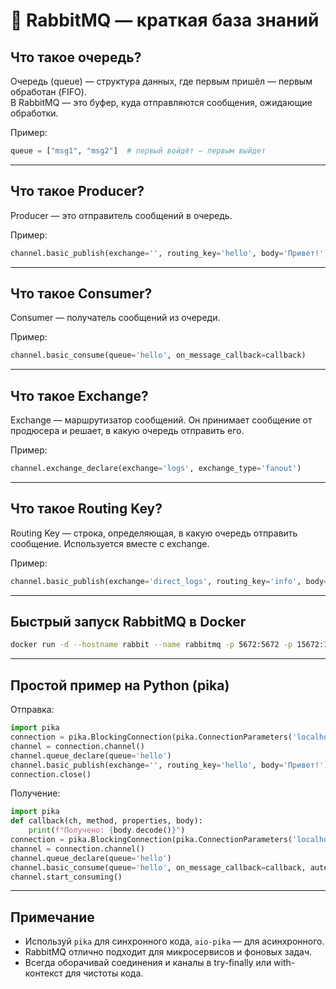 # 🐇 RabbitMQ — краткая база знаний

## Что такое очередь?

Очередь (queue) — структура данных, где первым пришёл — первым обработан (FIFO).  
В RabbitMQ — это буфер, куда отправляются сообщения, ожидающие обработки.

Пример:  
```python  
queue = ["msg1", "msg2"]  # первый войдёт — первым выйдет
```
---

## Что такое Producer?

Producer — это отправитель сообщений в очередь.

Пример:  
```python  
channel.basic_publish(exchange='', routing_key='hello', body='Привет!')
```
---

## Что такое Consumer?

Consumer — получатель сообщений из очереди.

Пример:  
```python  
channel.basic_consume(queue='hello', on_message_callback=callback)
```
---

## Что такое Exchange?

Exchange — маршрутизатор сообщений. Он принимает сообщение от продюсера и решает, в какую очередь отправить его.

Пример:  
```python  
channel.exchange_declare(exchange='logs', exchange_type='fanout')
```
---

## Что такое Routing Key?

Routing Key — строка, определяющая, в какую очередь отправить сообщение. Используется вместе с exchange.

Пример:  
```python  
channel.basic_publish(exchange='direct_logs', routing_key='info', body='Log!')
```
---

## Быстрый запуск RabbitMQ в Docker

```bash  
docker run -d --hostname rabbit --name rabbitmq -p 5672:5672 -p 15672:15672 rabbitmq:3-management
```
---

## Простой пример на Python (pika)

Отправка:  
```python  
import pika  
connection = pika.BlockingConnection(pika.ConnectionParameters('localhost'))  
channel = connection.channel()  
channel.queue_declare(queue='hello')  
channel.basic_publish(exchange='', routing_key='hello', body='Привет!')  
connection.close()
```
Получение:  
```python  
import pika  
def callback(ch, method, properties, body):  
    print(f"Получено: {body.decode()}")  
connection = pika.BlockingConnection(pika.ConnectionParameters('localhost'))  
channel = connection.channel()  
channel.queue_declare(queue='hello')  
channel.basic_consume(queue='hello', on_message_callback=callback, auto_ack=True)  
channel.start_consuming()
```
---

## Примечание

- Используй `pika` для синхронного кода, `aio-pika` — для асинхронного.
- RabbitMQ отлично подходит для микросервисов и фоновых задач.
- Всегда оборачивай соединения и каналы в try-finally или with-контекст для чистоты кода.
